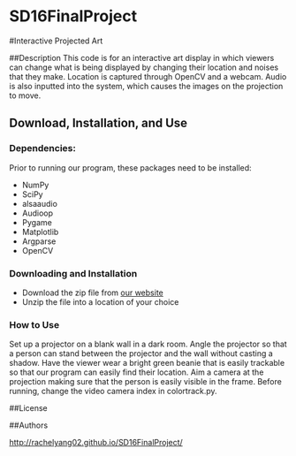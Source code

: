 # SD16FinalProject

#Interactive Projected Art

##Description
This code is for an interactive art display in which viewers can change what is being displayed by changing their location and noises that they make.  Location is captured through OpenCV and a webcam. Audio is also inputted into the system, which causes the images on the projection to move.

## Download, Installation, and Use
### Dependencies:
Prior to running our program, these packages need to be installed:
* NumPy
* SciPy
* alsaaudio 
* Audioop
* Pygame
* Matplotlib
* Argparse
* OpenCV

### Downloading and Installation
* Download the zip file from [our website](http://rachelyang02.github.io/SD16FinalProject/)
* Unzip the file into a location of your choice

### How to Use
Set up a projector on a blank wall in a dark room. Angle the projector so that a person can stand between the projector and the wall without casting a shadow. Have the viewer wear a bright green beanie that is easily trackable so that our program can easily find their location.  Aim a camera at the projection making sure that the person is easily visible in the frame. Before running, change the video camera index in colortrack.py.



##License


##Authors

http://rachelyang02.github.io/SD16FinalProject/
